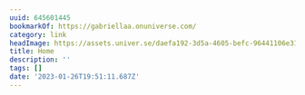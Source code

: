 ```yaml
---
uuid: 645601445
bookmarkOf: https://gabriellaa.onuniverse.com/
category: link
headImage: https://assets.univer.se/daefa192-3d5a-4605-befc-96441106e319.jpg?w=1200&h=630&crop=top&fit=crop
title: Home
description: ''
tags: []
date: '2023-01-26T19:51:11.687Z'
---
```



